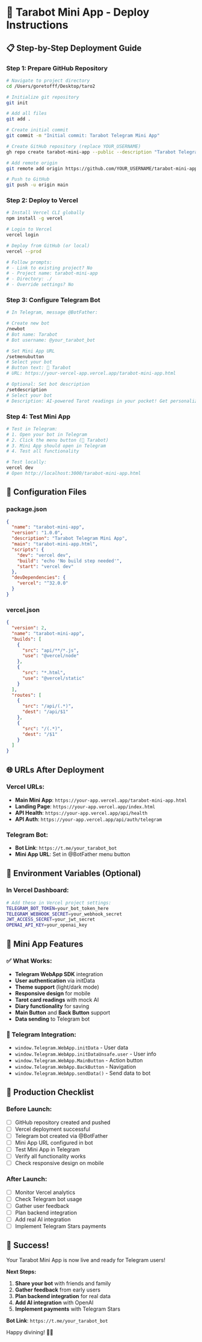 # 🚀 Tarabot Mini App - Deploy Instructions

## 📋 Step-by-Step Deployment Guide

### **Step 1: Prepare GitHub Repository**

```bash
# Navigate to project directory
cd /Users/goretofff/Desktop/taro2

# Initialize git repository
git init

# Add all files
git add .

# Create initial commit
git commit -m "Initial commit: Tarabot Telegram Mini App"

# Create GitHub repository (replace YOUR_USERNAME)
gh repo create tarabot-mini-app --public --description "Tarabot Telegram Mini App - AI-powered Tarot readings"

# Add remote origin
git remote add origin https://github.com/YOUR_USERNAME/tarabot-mini-app.git

# Push to GitHub
git push -u origin main
```

### **Step 2: Deploy to Vercel**

```bash
# Install Vercel CLI globally
npm install -g vercel

# Login to Vercel
vercel login

# Deploy from GitHub (or local)
vercel --prod

# Follow prompts:
# - Link to existing project? No
# - Project name: tarabot-mini-app
# - Directory: ./
# - Override settings? No
```

### **Step 3: Configure Telegram Bot**

```bash
# In Telegram, message @BotFather:

# Create new bot
/newbot
# Bot name: Tarabot
# Bot username: @your_tarabot_bot

# Set Mini App URL
/setmenubutton
# Select your bot
# Button text: 🔮 Tarabot
# URL: https://your-vercel-app.vercel.app/tarabot-mini-app.html

# Optional: Set bot description
/setdescription
# Select your bot
# Description: AI-powered Tarot readings in your pocket! Get personalized insights and guidance through the ancient wisdom of the cards.
```

### **Step 4: Test Mini App**

```bash
# Test in Telegram:
# 1. Open your bot in Telegram
# 2. Click the menu button (🔮 Tarabot)
# 3. Mini App should open in Telegram
# 4. Test all functionality

# Test locally:
vercel dev
# Open http://localhost:3000/tarabot-mini-app.html
```

## 🔧 Configuration Files

### **package.json**
```json
{
  "name": "tarabot-mini-app",
  "version": "1.0.0",
  "description": "Tarabot Telegram Mini App",
  "main": "tarabot-mini-app.html",
  "scripts": {
    "dev": "vercel dev",
    "build": "echo 'No build step needed'",
    "start": "vercel dev"
  },
  "devDependencies": {
    "vercel": "^32.0.0"
  }
}
```

### **vercel.json**
```json
{
  "version": 2,
  "name": "tarabot-mini-app",
  "builds": [
    {
      "src": "api/**/*.js",
      "use": "@vercel/node"
    },
    {
      "src": "*.html",
      "use": "@vercel/static"
    }
  ],
  "routes": [
    {
      "src": "/api/(.*)",
      "dest": "/api/$1"
    },
    {
      "src": "/(.*)",
      "dest": "/$1"
    }
  ]
}
```

## 🌐 URLs After Deployment

### **Vercel URLs:**
- **Main Mini App**: `https://your-app.vercel.app/tarabot-mini-app.html`
- **Landing Page**: `https://your-app.vercel.app/index.html`
- **API Health**: `https://your-app.vercel.app/api/health`
- **API Auth**: `https://your-app.vercel.app/api/auth/telegram`

### **Telegram Bot:**
- **Bot Link**: `https://t.me/your_tarabot_bot`
- **Mini App URL**: Set in @BotFather menu button

## 🔐 Environment Variables (Optional)

### **In Vercel Dashboard:**
```bash
# Add these in Vercel project settings:
TELEGRAM_BOT_TOKEN=your_bot_token_here
TELEGRAM_WEBHOOK_SECRET=your_webhook_secret
JWT_ACCESS_SECRET=your_jwt_secret
OPENAI_API_KEY=your_openai_key
```

## 📱 Mini App Features

### **✅ What Works:**
- **Telegram WebApp SDK** integration
- **User authentication** via initData
- **Theme support** (light/dark mode)
- **Responsive design** for mobile
- **Tarot card readings** with mock AI
- **Diary functionality** for saving
- **Main Button** and **Back Button** support
- **Data sending** to Telegram bot

### **🎯 Telegram Integration:**
- `window.Telegram.WebApp.initData` - User data
- `window.Telegram.WebApp.initDataUnsafe.user` - User info
- `window.Telegram.WebApp.MainButton` - Action button
- `window.Telegram.WebApp.BackButton` - Navigation
- `window.Telegram.WebApp.sendData()` - Send data to bot

## 🚀 Production Checklist

### **Before Launch:**
- [ ] GitHub repository created and pushed
- [ ] Vercel deployment successful
- [ ] Telegram bot created via @BotFather
- [ ] Mini App URL configured in bot
- [ ] Test Mini App in Telegram
- [ ] Verify all functionality works
- [ ] Check responsive design on mobile

### **After Launch:**
- [ ] Monitor Vercel analytics
- [ ] Check Telegram bot usage
- [ ] Gather user feedback
- [ ] Plan backend integration
- [ ] Add real AI integration
- [ ] Implement Telegram Stars payments

## 🎉 Success!

Your Tarabot Mini App is now live and ready for Telegram users!

**Next Steps:**
1. **Share your bot** with friends and family
2. **Gather feedback** from early users
3. **Plan backend integration** for real data
4. **Add AI integration** with OpenAI
5. **Implement payments** with Telegram Stars

**Bot Link**: `https://t.me/your_tarabot_bot`

Happy divining! 🔮✨
